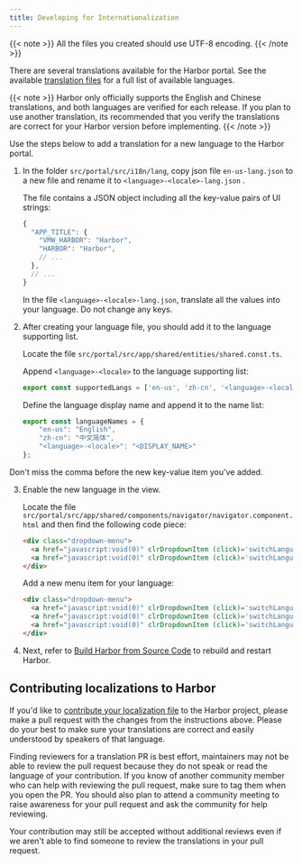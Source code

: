 ```yaml
---
title: Developing for Internationalization
---
```


{{< note >}}
All the files you created should use UTF-8 encoding.
{{< /note >}}

There are several translations available for the Harbor portal. See the available [translation files](https://github.com/goharbor/harbor/tree/main/src/portal/src/i18n/lang) for a full list of available languages.

{{< note >}}
Harbor only officially supports the English and Chinese translations, and both languages are verified for each release. If you plan to use another translation, its recommended that you verify the translations are correct for your Harbor version before implementing.
{{< /note >}}

Use the steps below to add a translation for a new language to the Harbor portal.

1. In the folder `src/portal/src/i18n/lang`, copy json file `en-us-lang.json` to a new file and rename it to `<language>-<locale>-lang.json` .

    The file contains a JSON object including all the key-value pairs of UI strings:

    ```javascript
    {
      "APP_TITLE": {
        "VMW_HARBOR": "Harbor",
        "HARBOR": "Harbor",
        // ...
      },
      // ...
    }
    ```

    In the file `<language>-<locale>-lang.json`, translate all the values into your language. Do not change any keys.

2. After creating your language file, you should add it to the language supporting list.

    Locate the file `src/portal/src/app/shared/entities/shared.const.ts`.

    Append `<language>-<locale>` to the language supporting list:

    ```typescript
    export const supportedLangs = ['en-us', 'zh-cn', '<language>-<locale>'];
    ```

    Define the language display name and append it to the name list:

    ```typescript
    export const languageNames = {
        "en-us": "English",
        "zh-cn": "中文简体",
        "<language>-<locale>": "<DISPLAY_NAME>"
    };
    ```
  Don't miss the comma before the new key-value item you've added.


3. Enable the new language in the view.

    Locate the file `src/portal/src/app/shared/components/navigator/navigator.component.html` and then find the following code piece:

    ```html
    <div class="dropdown-menu">
      <a href="javascript:void(0)" clrDropdownItem (click)='switchLanguage("en-us")' [class.lang-selected]='matchLang("en-us")'>English</a>
      <a href="javascript:void(0)" clrDropdownItem (click)='switchLanguage("zh-cn")' [class.lang-selected]='matchLang("zh-cn")'>中文简体</a>
    </div>
    ```

    Add a new menu item for your language:

    ```html
    <div class="dropdown-menu">
      <a href="javascript:void(0)" clrDropdownItem (click)='switchLanguage("en-us")' [class.lang-selected]='matchLang("en-us")'>English</a>
      <a href="javascript:void(0)" clrDropdownItem (click)='switchLanguage("zh-cn")' [class.lang-selected]='matchLang("zh-cn")'>中文简体</a>
      <a href="javascript:void(0)" clrDropdownItem (click)='switchLanguage("<language>-<locale>")' [class.lang-selected]='matchLang("<language>-<locale>")'>DISPLAY_NAME</a>
    </div>
    ```

4. Next, refer to [Build Harbor from Source Code](compile-guide.md) to rebuild and restart Harbor.

## Contributing localizations to Harbor
If you'd like to [contribute your localization file](https://github.com/goharbor/harbor/blob/main/CONTRIBUTING.md) to the Harbor project, please make a pull request with the changes from the instructions above. Please do your best to make sure your translations are correct and easily understood by speakers of that language.

Finding reviewers for a translation PR is best effort, maintainers may not be able to review the pull request because they do not speak or read the language of your contribution. If you know of another community member who can help with reviewing the pull request, make sure to tag them when you open the PR. You should also plan to attend a community meeting to raise awareness for your pull request and ask the community for help reviewing.

Your contribution may still be accepted without additional reviews even if we aren't able to find someone to review the translations in your pull request.
